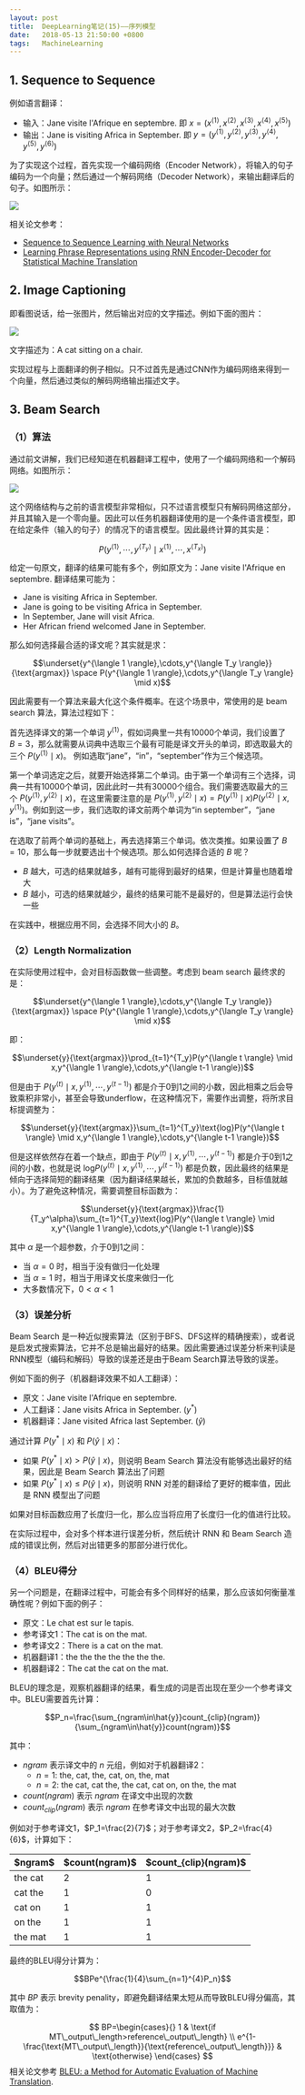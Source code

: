 ```yaml
---
layout: post
title:  DeepLearning笔记(15)——序列模型
date:   2018-05-13 21:50:00 +0800
tags:   MachineLearning
---
```


## 1. Sequence to Sequence

例如语言翻译：

- 输入：Jane visite l'Afrique en septembre. 即 $x=(x^{\langle 1 \rangle},x^{\langle 2 \rangle},x^{\langle 3 \rangle},x^{\langle 4 \rangle},x^{\langle 5 \rangle})$
- 输出：Jane is visiting Africa in September. 即 $y=(y^{\langle 1 \rangle},y^{\langle 2 \rangle},y^{\langle 3 \rangle},y^{\langle 4 \rangle},y^{\langle 5 \rangle},y^{\langle 6 \rangle})$

为了实现这个过程，首先实现一个编码网络（Encoder Network），将输入的句子编码为一个向量；然后通过一个解码网络（Decoder Network），来输出翻译后的句子。如图所示：

![](./img/2018/05/13/15-1.png)

相关论文参考：

- [Sequence to Sequence Learning with Neural Networks](https://arxiv.org/abs/1409.3215)
- [Learning Phrase Representations using RNN Encoder-Decoder for Statistical Machine Translation](https://arxiv.org/abs/1406.1078)

## 2. Image Captioning

即看图说话，给一张图片，然后输出对应的文字描述。例如下面的图片：

![](./img/2018/05/13/15-2.jpg)

文字描述为：A cat sitting on a chair.

实现过程与上面翻译的例子相似。只不过首先是通过CNN作为编码网络来得到一个向量，然后通过类似的解码网络输出描述文字。

## 3. Beam Search

### （1）算法

通过前文讲解，我们已经知道在机器翻译工程中，使用了一个编码网络和一个解码网络。如图所示：

![](./img/2018/05/13/15-3.png)

这个网络结构与之前的语言模型非常相似，只不过语言模型只有解码网络这部分，并且其输入是一个零向量。因此可以任务机器翻译使用的是一个条件语言模型，即在给定条件（输入的句子）的情况下的语言模型。因此最终计算的其实是：

$$P(y^{\langle 1 \rangle},\cdots,y^{\langle T_y \rangle} \mid x^{\langle 1 \rangle},\cdots,x^{\langle T_x \rangle})$$

给定一句原文，翻译的结果可能有多个，例如原文为：Jane visite l'Afrique en septembre. 翻译结果可能为：

- Jane is visiting Africa in September.
- Jane is going to be visiting Africa in September.
- In September, Jane will visit Africa.
- Her African friend welcomed Jane in September.

那么如何选择最合适的译文呢？其实就是求：

$$\underset{y^{\langle 1 \rangle},\cdots,y^{\langle T_y \rangle}}{\text{argmax}} \space P(y^{\langle 1 \rangle},\cdots,y^{\langle T_y \rangle} \mid x)$$

因此需要有一个算法来最大化这个条件概率。在这个场景中，常使用的是 beam search 算法，算法过程如下：

首先选择译文的第一个单词 $y^{\langle 1 \rangle}$，假如词典里一共有10000个单词，我们设置了 $B=3$，那么就需要从词典中选取三个最有可能是译文开头的单词，即选取最大的三个 $P(y^{\langle 1 \rangle} \mid x)$。 例如选取“jane”，“in”，“september”作为三个候选项。

第一个单词选定之后，就要开始选择第二个单词。由于第一个单词有三个选择，词典一共有10000个单词，因此此时一共有30000个组合。我们需要选取最大的三个 $P(y^{\langle 1 \rangle},y^{\langle 2 \rangle} \mid x)$，在这里需要注意的是 $P(y^{\langle 1 \rangle},y^{\langle 2 \rangle} \mid x)=P(y^{\langle 1 \rangle} \mid x)P(y^{\langle 2 \rangle} \mid x,y^{\langle 1 \rangle})$。例如到这一步，我们选取的译文前两个单词为“in september”，“jane is”，“jane visits”。

在选取了前两个单词的基础上，再去选择第三个单词。依次类推。如果设置了 $B=10$，那么每一步就要选出十个候选项。那么如何选择合适的 $B$ 呢？

- $B$ 越大，可选的结果就越多，越有可能得到最好的结果，但是计算量也随着增大
- $B$ 越小，可选的结果就越少，最终的结果可能不是最好的，但是算法运行会快一些

在实践中，根据应用不同，会选择不同大小的 $B$。

### （2）Length Normalization

在实际使用过程中，会对目标函数做一些调整。考虑到 beam search 最终求的是：

$$\underset{y^{\langle 1 \rangle},\cdots,y^{\langle T_y \rangle}}{\text{argmax}} \space P(y^{\langle 1 \rangle},\cdots,y^{\langle T_y \rangle} \mid x)$$

即：

$$\underset{y}{\text{argmax}}\prod_{t=1}^{T_y}P(y^{\langle t \rangle} \mid x,y^{\langle 1 \rangle},\cdots,y^{\langle t-1 \rangle})$$

但是由于 $P(y^{\langle t \rangle} \mid x,y^{\langle 1 \rangle},\cdots,y^{\langle t-1 \rangle})$ 都是介于0到1之间的小数，因此相乘之后会导致乘积非常小，甚至会导致underflow，在这种情况下，需要作出调整，将所求目标提调整为：

$$\underset{y}{\text{argmax}}\sum_{t=1}^{T_y}\text{log}P(y^{\langle t \rangle} \mid x,y^{\langle 1 \rangle},\cdots,y^{\langle t-1 \rangle})$$

但是这样依然存在着一个缺点，即由于 $P(y^{\langle t \rangle} \mid x,y^{\langle 1 \rangle},\cdots,y^{\langle t-1 \rangle})$ 都是介于0到1之间的小数，也就是说 $\text{log}P(y^{\langle t \rangle} \mid x,y^{\langle 1 \rangle},\cdots,y^{\langle t-1 \rangle})$ 都是负数，因此最终的结果是倾向于选择简短的翻译结果（因为翻译结果越长，累加的负数越多，目标值就越小）。为了避免这种情况，需要调整目标函数为：

$$\underset{y}{\text{argmax}}\frac{1}{T_y^\alpha}\sum_{t=1}^{T_y}\text{log}P(y^{\langle t \rangle} \mid x,y^{\langle 1 \rangle},\cdots,y^{\langle t-1 \rangle})$$

其中 $\alpha$ 是一个超参数，介于0到1之间：

- 当 $\alpha=0$ 时，相当于没有做归一化处理
- 当 $\alpha=1$ 时，相当于用译文长度来做归一化
- 大多数情况下，$0<\alpha<1$

### （3）误差分析

Beam Search 是一种近似搜索算法（区别于BFS、DFS这样的精确搜索），或者说是启发式搜索算法，它并不总是输出最好的结果。因此需要通过误差分析来判读是RNN模型（编码和解码）导致的误差还是由于Beam Search算法导致的误差。

例如下面的例子（机器翻译效果不如人工翻译）：

- 原文：Jane visite l'Afrique en septembre.
- 人工翻译：Jane visits Africa in September. ($y^{*}$)
- 机器翻译：Jane visited Africa last September. ($\hat{y}$)

通过计算 $P(y^{*} \mid x)$ 和 $P(\hat{y} \mid x)$：

- 如果 $P(y^{*} \mid x)>P(\hat{y} \mid x)$，则说明 Beam Search 算法没有能够选出最好的结果，因此是 Beam Search 算法出了问题
- 如果 $P(y^{*} \mid x) \leq P(\hat{y} \mid x)$，则说明 RNN 对差的翻译给了更好的概率值，因此是 RNN 模型出了问题

如果对目标函数应用了长度归一化，那么应当将应用了长度归一化的值进行比较。

在实际过程中，会对多个样本进行误差分析，然后统计 RNN 和 Beam Search 造成的错误比例，然后对出错更多的那部分进行优化。

### （4）BLEU得分

另一个问题是，在翻译过程中，可能会有多个同样好的结果，那么应该如何衡量准确性呢？例如下面的例子：

- 原文：Le chat est sur le tapis.
- 参考译文1：The cat is on the mat.
- 参考译文2：There is a cat on the mat.
- 机器翻译1：the the the the the the the.
- 机器翻译2：The cat the cat on the mat.

BLEU的理念是，观察机器翻译的结果，看生成的词是否出现在至少一个参考译文中。BLEU需要首先计算：

$$P_n=\frac{\sum_{ngram\in\hat{y}}count_{clip}(ngram)}{\sum_{ngram\in\hat{y}}count(ngram)}$$

其中：

- $ngram$ 表示译文中的 $n$ 元组，例如对于机器翻译2：
    - $n=1$: the, cat, the, cat, on, the, mat
    - $n=2$: the cat, cat the, the cat, cat on, on the, the mat
- $count(ngram)$ 表示 $ngram$ 在译文中出现的次数
- $count_{clip}(ngram)$ 表示 $ngram$ 在参考译文中出现的最大次数

例如对于参考译文1，$P_1=\frac{2}{7}$；对于参考译文2，$P_2=\frac{4}{6}$，计算如下：

<table>
	<thead>
		<tr>
			<th>$ngram$</th>
			<th>$count(ngram)$</th>
			<th>$count_{clip}(ngram)$</th>
		</tr>
	</thead>
	<tbody>
		<tr>
			<td>the cat</td>
			<td>2</td>
			<td>1</td>
		</tr>
		<tr>
			<td>cat the</td>
			<td>1</td>
			<td>0</td>
		</tr>
		<tr>
			<td>cat on</td>
			<td>1</td>
			<td>1</td>
		</tr>
		<tr>
			<td>on the</td>
			<td>1</td>
			<td>1</td>
		</tr>
		<tr>
			<td>the mat</td>
			<td>1</td>
			<td>1</td>
		</tr>
	</tbody>
</table>

最终的BLEU得分计算为：

$$BPe^{\frac{1}{4}\sum_{n=1}^{4}P_n}$$

其中 $BP$ 表示 brevity penality，即避免翻译结果太短从而导致BLEU得分偏高，其取值为：

$$
BP=\begin{cases}{}
1 & \text{if MT\_output\_length>reference\_output\_length} \\
e^{1-\frac{\text{MT\_output\_length}}{\text{reference\_output\_length}}} & \text{otherwise}
\end{cases}
$$
相关论文参考 [BLEU: a Method for Automatic Evaluation of Machine Translation](https://www.aclweb.org/anthology/P02-1040.pdf).
